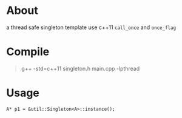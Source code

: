 # About
a thread safe singleton template use c++11 ```call_once``` and ```once_flag```
# Compile 
> g++ -std=c++11 singleton.h main.cpp -lpthread

# Usage
```
A* p1 = &util::Singleton<A>::instance();
```
